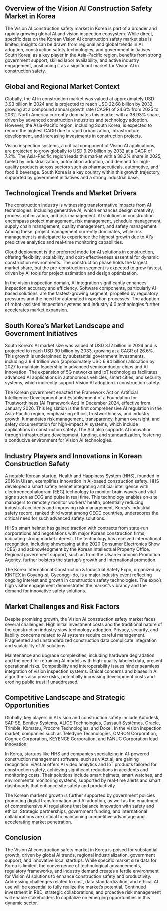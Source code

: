 ## Overview of the Vision AI Construction Safety Market in Korea
The Vision AI construction safety market in Korea is part of a broader and rapidly growing global AI and vision inspection ecosystem. While direct, specific data on the Korean Vision AI construction safety market size is limited, insights can be drawn from regional and global trends in AI adoption, construction safety technologies, and government initiatives. South Korea, as a key player in the Asia-Pacific region, benefits from strong government support, skilled labor availability, and active industry engagement, positioning it as a significant market for Vision AI in construction safety.

## Global and Regional Market Context
Globally, the AI in construction market was valued at approximately USD 3.93 billion in 2024 and is projected to reach USD 22.68 billion by 2032, growing at a compound annual growth rate (CAGR) of 24.6% from 2025 to 2032. North America currently dominates this market with a 38.93% share, driven by advanced construction industries and technology adoption. However, the Asia-Pacific region, including South Korea, is expected to record the highest CAGR due to rapid urbanization, infrastructure development, and increasing investments in construction projects.

Vision inspection systems, a critical component of Vision AI applications, are projected to grow globally to USD 9.29 billion by 2032 at a CAGR of 7.2%. The Asia-Pacific region leads this market with a 38.2% share in 2025, fueled by industrialization, automation adoption, and demand for high-quality products across sectors such as pharmaceuticals, automotive, and food & beverage. South Korea is a key country within this growth trajectory, supported by government initiatives and a strong industrial base.

## Technological Trends and Market Drivers
The construction industry is witnessing transformative impacts from AI technologies, including generative AI, which enhances design creativity, process optimization, and risk management. AI solutions in construction encompass project management, risk management, schedule management, supply chain management, quality management, and safety management. Among these, project management currently dominates, while risk management is anticipated to experience the highest growth due to AI’s predictive analytics and real-time monitoring capabilities.

Cloud deployment is the preferred mode for AI solutions in construction, offering flexibility, scalability, and cost-effectiveness essential for dynamic construction environments. The construction phase holds the largest market share, but the pre-construction segment is expected to grow fastest, driven by AI tools for project estimation and design optimization.

In the vision inspection domain, AI integration significantly enhances inspection accuracy and efficiency. Software components, particularly AI-based solutions, are the fastest-growing segment, propelled by regulatory pressures and the need for automated inspection processes. The adoption of robot-assisted inspection systems and Industry 4.0 technologies further accelerates market expansion.

## South Korea’s Market Landscape and Government Initiatives
South Korea’s AI market size was valued at USD 3.12 billion in 2024 and is projected to reach USD 30 billion by 2033, growing at a CAGR of 26.6%. This growth is underpinned by substantial government investments, including a 9.4 trillion won (approximately USD 6.94 billion) allocation by 2027 to maintain leadership in advanced semiconductor chips and AI innovation. The expansion of 5G networks and IoT technologies facilitates advanced AI applications in autonomous vehicles, smart cities, and security systems, which indirectly support Vision AI adoption in construction safety.

The Korean government enacted the Framework Act on Artificial Intelligence Development and Establishment of a Foundation for Trustworthiness (AI Framework Act) in December 2024, effective from January 2026. This legislation is the first comprehensive AI regulation in the Asia-Pacific region, emphasizing ethics, trustworthiness, and industry growth. It mandates risk management, transparency, human oversight, and safety documentation for high-impact AI systems, which include applications in construction safety. The Act also supports AI innovation through infrastructure development, funding, and standardization, fostering a conducive environment for Vision AI technologies.

## Industry Players and Innovations in Korean Construction Safety
A notable Korean startup, Health and Happiness System (HHS), founded in 2016 in Ulsan, exemplifies innovation in AI-based construction safety. HHS developed a smart safety helmet integrating artificial intelligence with electroencephalogram (EEG) technology to monitor brain waves and vital signs such as ECG and pulse in real time. This technology enables on-site managers to remotely monitor workers’ health, potentially reducing industrial accidents and improving risk management. Korea’s industrial safety record, ranked third worst among OECD countries, underscores the critical need for such advanced safety solutions.

HHS’s smart helmet has gained traction with contracts from state-run corporations and negotiations with major Korean construction firms, indicating strong market interest. The technology has received international recognition, including showcasing at the 2020 Consumer Electronics Show (CES) and acknowledgment by the Korean Intellectual Property Office. Regional government support, such as from the Ulsan Economic Promotion Agency, further bolsters the startup’s growth and international promotion.

The Korea International Construction & Industrial Safety Expo, organized by KINTEX in Goyang-si, Gyeonggi-do, is a major industry event reflecting ongoing interest and growth in construction safety technologies. The expo’s high visitor engagement demonstrates the market’s vibrancy and the demand for innovative safety solutions.

## Market Challenges and Risk Factors
Despite promising growth, the Vision AI construction safety market faces several challenges. High initial investment costs and the traditional nature of the construction industry slow technology adoption. Privacy, security, and liability concerns related to AI systems require careful management. Fragmented and unstandardized construction data complicate integration and scalability of AI solutions.

Maintenance and upgrade complexities, including hardware degradation and the need for retraining AI models with high-quality labeled data, present operational risks. Compatibility and interoperability issues hinder seamless integration of vision inspection systems. Ethical concerns and biases in AI algorithms also pose risks, potentially increasing development costs and eroding public trust if unaddressed.

## Competitive Landscape and Strategic Opportunities
Globally, key players in AI vision and construction safety include Autodesk, SAP SE, Bentley Systems, ALICE Technologies, Dassault Systèmes, Oracle, Trimble, Komatsu, Procore Technologies, and Doxel. In the vision inspection market, companies such as Teledyne Technologies, OMRON Corporation, Cognex Corporation, KEYENCE Corporation, and FANUC Corporation lead innovation.

In Korea, startups like HHS and companies specializing in AI-powered construction management software, such as viAct.ai, are gaining recognition. viAct.ai offers AI video analytics and IoT products tailored for construction safety, achieving significant reductions in accidents and monitoring costs. Their solutions include smart helmets, smart watches, and environmental monitoring systems, supported by real-time alerts and smart dashboards that enhance site safety and productivity.

The Korean market’s growth is further supported by government policies promoting digital transformation and AI adoption, as well as the enactment of comprehensive AI regulations that balance innovation with safety and ethics. Strategic partnerships, government funding, and international collaborations are critical to maintaining competitive advantage and accelerating market penetration.

## Conclusion
The Vision AI construction safety market in Korea is poised for substantial growth, driven by global AI trends, regional industrialization, government support, and innovative local startups. While specific market size data for Korea is limited, the convergence of technological advancements, regulatory frameworks, and industry demand creates a fertile environment for Vision AI solutions to enhance construction safety and productivity. Addressing challenges related to cost, data standardization, and ethical AI use will be essential to fully realize the market’s potential. Continued investment in R&D, strategic collaborations, and proactive risk management will enable stakeholders to capitalize on emerging opportunities in this dynamic sector.